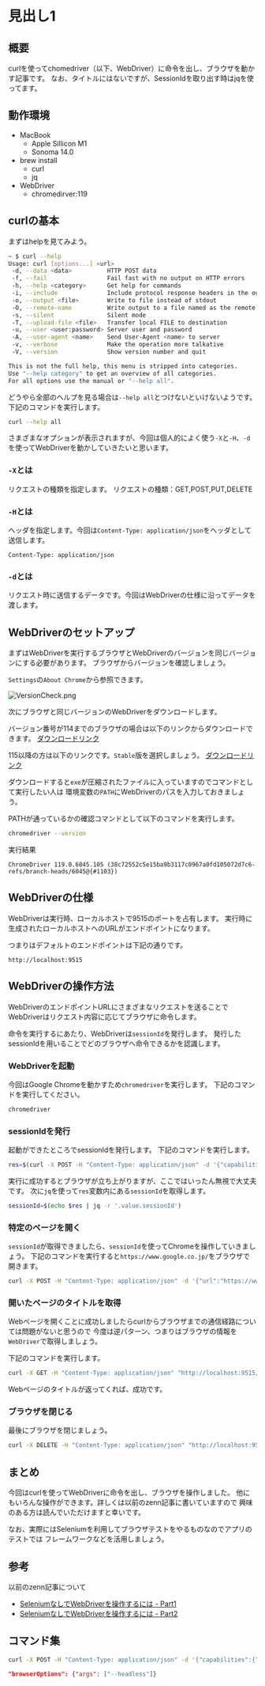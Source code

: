 # 見出し1

## 概要

curlを使ってchomedriver（以下、WebDriver）に命令を出し、ブラウザを動かす記事です。
なお、タイトルにはないですが、SessionIdを取り出す時はjqを使ってます。

## 動作環境

- MacBook
  - Apple Sillicon M1
  - Sonoma 14.0
- brew install
  - curl
  - jq
- WebDriver
  - chromedirver:119

## curlの基本

まずはhelpを見てみよう。

```bash
~ $ curl --help
Usage: curl [options...] <url>
 -d, --data <data>          HTTP POST data
 -f, --fail                 Fail fast with no output on HTTP errors
 -h, --help <category>      Get help for commands
 -i, --include              Include protocol response headers in the output
 -o, --output <file>        Write to file instead of stdout
 -O, --remote-name          Write output to a file named as the remote file
 -s, --silent               Silent mode
 -T, --upload-file <file>   Transfer local FILE to destination
 -u, --user <user:password> Server user and password
 -A, --user-agent <name>    Send User-Agent <name> to server
 -v, --verbose              Make the operation more talkative
 -V, --version              Show version number and quit

This is not the full help, this menu is stripped into categories.
Use "--help category" to get an overview of all categories.
For all options use the manual or "--help all".
```

どうやら全部のヘルプを見る場合は`--help all`とつけないといけないようです。
下記のコマンドを実行します。

```bash
curl --help all
```

さまざまなオプションが表示されますが、今回は個人的によく使う`-X`と`-H`、`-d`を使ってWebDriverを動かしていきたいと思います。

### `-X`とは

リクエストの種類を指定します。
リクエストの種類：GET,POST,PUT,DELETE

### `-H`とは

ヘッダを指定します。今回は`Content-Type: application/json`をヘッダとして送信します。

```text
Content-Type: application/json
```

### `-d`とは

リクエスト時に送信するデータです。今回はWebDriverの仕様に沿ってデータを渡します。

## WebDriverのセットアップ

まずはWebDriverを実行するブラウザとWebDriverのバージョンを同じバージョンにする必要があります。
ブラウザからバージョンを確認しましょう。

`Settings`の`About Chrome`から参照できます。

![VersionCheck.png](https://qiita-image-store.s3.ap-northeast-1.amazonaws.com/0/527543/c8f226a4-a65f-cc01-bd03-5ae6129951e1.png)

次にブラウザと同じバージョンのWebDriverをダウンロードします。

バージョン番号が114までのブラウザの場合は以下のリンクからダウンロードできます。
[ダウンロードリンク](https://chromedriver.chromium.org/downloads)

115以降の方は以下のリンクです。`Stable`版を選択しましょう。
[ダウンロードリンク](https://googlechromelabs.github.io/chrome-for-testing/)

ダウンロードすると`exe`が圧縮されたファイルに入っていますのでコマンドとして実行したい人は
環境変数の`PATH`にWebDriverのパスを入力しておきましょう。

PATHが通っているかの確認コマンドとして以下のコマンドを実行します。

```bash
chromedriver --version
```

実行結果

```text
ChromeDriver 119.0.6045.105 (38c72552c5e15ba9b3117c0967a0fd105072d7c6-refs/branch-heads/6045@{#1103})
```

## WebDriverの仕様

WebDriverは実行時、ローカルホストで9515のポートを占有します。
実行時に生成されたローカルホストへのURLがエンドポイントになります。

つまりはデフォルトのエンドポイントは下記の通りです。

```text
http://localhost:9515
```

## WebDriverの操作方法

WebDriverのエンドポイントURLにさまざまなリクエストを送ることで
WebDriverはリクエスト内容に応じてブラウザに命令します。

命令を実行するにあたり、WebDriverは`sessionId`を発行します。
発行したsessionIdを用いることでどのブラウザへ命令できるかを認識します。

### WebDriverを起動

今回はGoogle Chromeを動かすため`chromedriver`を実行します。
下記のコマンドを実行してください。

```bash
chromedriver
```

### sessionIdを発行

起動ができたところでsessionIdを発行します。
下記のコマンドを実行します。

```bash
res=$(curl -X POST -H "Content-Type: application/json" -d '{"capabilities":"alwaysMatch": {"browserName": "chrome"}}' http://localhost:9515/session)
```

実行に成功するとブラウザが立ち上がりますが、ここではいったん無視で大丈夫です。
次に`jq`を使って`res`変数内にある`sessionId`を取得します。

```bash
sessionId=$(echo $res | jq -r '.value.sessionId')
```

### 特定のページを開く

`sessionId`が取得できましたら、`sessionId`を使ってChromeを操作していきましょう。
下記のコマンドを実行すると`https://www.google.co.jp/`をブラウザで開きます。

```bash
curl -X POST -H "Content-Type: application/json" -d '{"url":"https://www.google.co.jp/"}' "http://localhost:9515/session/$sessionId/url"
```

### 開いたページのタイトルを取得

Webページを開くことに成功しましたらcurlからブラウザまでの通信経路については問題がないと思うので
今度は逆パターン、つまりはブラウザの情報を`WebDriver`で取得しましょう。

下記のコマンドを実行します。

```bash
curl -X GET -H "Content-Type: application/json" "http://localhost:9515/session/$sessionId/title"
```

Webページのタイトルが返ってくれば、成功です。

### ブラウザを閉じる

最後にブラウザを閉じましょう。

```bash
curl -X DELETE -H "Content-Type: application/json" "http://localhost:9515/session/$sessionId"
```

## まとめ

今回はcurlを使ってWebDriverに命令を出し、ブラウザを操作しました。
他にもいろんな操作ができます。詳しくは以前のzenn記事に書いていますので
興味のある方は読んでいただけますと幸いです。

なお、実際にはSeleniumを利用してブラウザテストをやるものなのでアプリのテストでは
フレームワークなどを活用しましょう。

## 参考

以前のzenn記事について

- [SeleniumなしでWebDriverを操作するには - Part1](https://zenn.dev/ymd65536/articles/e13f278a5d9803)
- [SeleniumなしでWebDriverを操作するには - Part2](https://zenn.dev/ymd65536/articles/0ab63cd4a41411)

## コマンド集

```bash
curl -X POST -H "Content-Type: application/json" -d '{"capabilities":{"browserName": "chrome","goog:chromeOptions": {"args": ["--headless"]}}}' http://localhost:9515/session
```

```json
"browserOptions": {"args": ["--headless"]}
```
